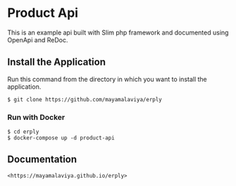 # Product Api

This is an example api built with Slim php framework and documented using OpenApi and ReDoc. 

## Install the Application

Run this command from the directory in which you want to install the application.

    $ git clone https://github.com/mayamalaviya/erply

### Run with Docker

	$ cd erply
	$ docker-compose up -d product-api

## Documentation

	<https://mayamalaviya.github.io/erply>

